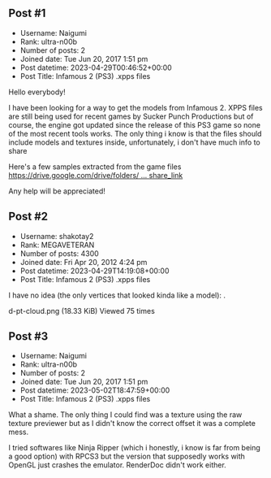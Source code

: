 ## Post #1
- Username: Naigumi
- Rank: ultra-n00b
- Number of posts: 2
- Joined date: Tue Jun 20, 2017 1:51 pm
- Post datetime: 2023-04-29T00:46:52+00:00
- Post Title: Infamous 2 (PS3) .xpps files

Hello everybody!

I have been looking for a way to get the models from Infamous 2. XPPS files are still being used for recent games by Sucker Punch Productions but of course, the engine got updated since the release of this PS3 game so none of the most recent tools works.
The only thing i know is that the files should include models and textures inside, unfortunately, i don't have much info to share

Here's a few samples extracted from the game files [https://drive.google.com/drive/folders/ ... share_link](https://drive.google.com/drive/folders/1xT6mjxrgljaNSWNBFxdJ4btrYyNZ76UO?usp=share_link)

Any help will be appreciated!
## Post #2
- Username: shakotay2
- Rank: MEGAVETERAN
- Number of posts: 4300
- Joined date: Fri Apr 20, 2012 4:24 pm
- Post datetime: 2023-04-29T14:19:08+00:00
- Post Title: Infamous 2 (PS3) .xpps files

I have no idea (the only vertices that looked kinda like a model):
.



d-pt-cloud.png (18.33 KiB) Viewed 75 times
## Post #3
- Username: Naigumi
- Rank: ultra-n00b
- Number of posts: 2
- Joined date: Tue Jun 20, 2017 1:51 pm
- Post datetime: 2023-05-02T18:47:59+00:00
- Post Title: Infamous 2 (PS3) .xpps files

What a shame. The only thing I could find was a texture using the raw texture previewer but as I didn't know the correct offset it was a complete mess.

I tried softwares like Ninja Ripper (which i honestly, i know is far from being a good option) with RPCS3 but the version that supposedly works with OpenGL just crashes the emulator. RenderDoc didn't work either.
